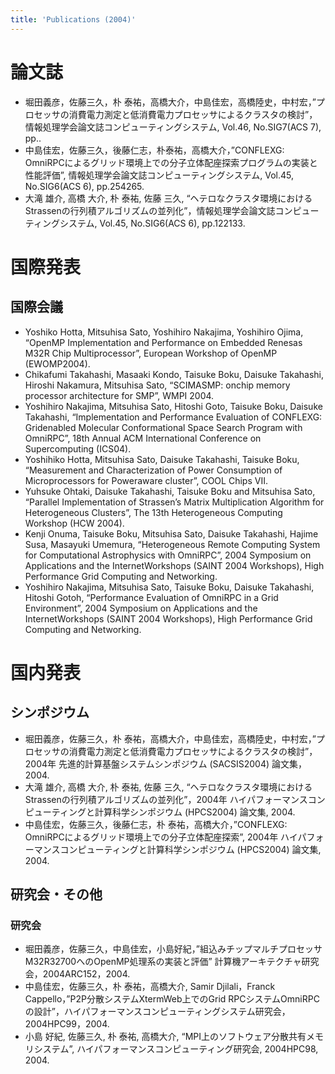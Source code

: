 ```yaml
---
title: 'Publications (2004)'
---
```


# 論文誌

- 堀田義彦，佐藤三久，朴 泰祐，高橋大介，中島佳宏，高橋陸史，中村宏，”プロセッサの消費電力測定と低消費電力プロセッサによるクラスタの検討”，情報処理学会論文誌コンピューティングシステム, Vol.46, No.SIG7(ACS 7), pp..
- 中島佳宏，佐藤三久，後藤仁志，朴泰祐，高橋大介，”CONFLEXG: OmniRPCによるグリッド環境上での分子立体配座探索プログラムの実装と性能評価”, 情報処理学会論文誌コンピューティングシステム, Vol.45, No.SIG6(ACS 6), pp.254265.
- 大滝 雄介, 高橋 大介, 朴 泰祐, 佐藤 三久, “ヘテロなクラスタ環境におけるStrassenの行列積アルゴリズムの並列化”，情報処理学会論文誌コンピューティングシステム, Vol.45, No.SIG6(ACS 6), pp.122133.

# 国際発表
## 国際会議

- Yoshiko Hotta, Mitsuhisa Sato, Yoshihiro Nakajima, Yoshihiro Ojima, “OpenMP Implementation and Performance on Embedded Renesas M32R Chip Multiprocessor”, European Workshop of OpenMP (EWOMP2004).
- Chikafumi Takahashi, Masaaki Kondo, Taisuke Boku, Daisuke Takahashi, Hiroshi Nakamura, Mitsuhisa Sato, “SCIMASMP: onchip memory processor architecture for SMP”, WMPI 2004.
- Yoshihiro Nakajima, Mitsuhisa Sato, Hitoshi Goto, Taisuke Boku, Daisuke Takahashi, “Implementation and Performance Evaluation of CONFLEXG: Gridenabled Molecular Conformational Space Search Program with OmniRPC”, 18th Annual ACM International Conference on Supercomputing (ICS04).
- Yoshihiko Hotta, Mitsuhisa Sato, Daisuke Takahashi, Taisuke Boku, “Measurement and Characterization of Power Consumption of Microprocessors for Poweraware cluster”, COOL Chips VII.
- Yuhsuke Ohtaki, Daisuke Takahashi, Taisuke Boku and Mitsuhisa Sato, “Parallel Implementation of Strassen’s Matrix Multiplication Algorithm for Heterogeneous Clusters”, The 13th Heterogeneous Computing Workshop (HCW 2004).
- Kenji Onuma, Taisuke Boku, Mitsuhisa Sato, Daisuke Takahashi, Hajime Susa, Masayuki Umemura, “Heterogeneous Remote Computing System for Computational Astrophysics with OmniRPC”, 2004 Symposium on Applications and the InternetWorkshops (SAINT 2004 Workshops), High Performance Grid Computing and Networking.
- Yoshihiro Nakajima, Mitsuhisa Sato, Taisuke Boku, Daisuke Takahashi, Hitoshi Gotoh, “Performance Evaluation of OmniRPC in a Grid Environment”, 2004 Symposium on Applications and the InternetWorkshops (SAINT 2004 Workshops), High Performance Grid Computing and Networking.

# 国内発表
## シンポジウム

- 堀田義彦，佐藤三久，朴 泰祐，高橋大介，中島佳宏，高橋陸史，中村宏，”プロセッサの消費電力測定と低消費電力プロセッサによるクラスタの検討”，2004年 先進的計算基盤システムシンポジウム (SACSIS2004) 論文集，2004.
- 大滝 雄介, 高橋 大介, 朴 泰祐, 佐藤 三久, “ヘテロなクラスタ環境におけるStrassenの行列積アルゴリズムの並列化”，2004年 ハイパフォーマンスコンピューティングと計算科学シンポジウム (HPCS2004) 論文集, 2004.
- 中島佳宏，佐藤三久，後藤仁志，朴 泰祐，高橋大介，”CONFLEXG: OmniRPCによるグリッド環境上での分子立体配座探索”, 2004年 ハイパフォーマンスコンピューティングと計算科学シンポジウム (HPCS2004) 論文集, 2004.


## 研究会・その他
### 研究会
- 堀田義彦，佐藤三久，中島佳宏，小島好紀，”組込みチップマルチプロセッサM32R32700へのOpenMP処理系の実装と評価” 計算機アーキテクチャ研究会，2004ARC152，2004.
- 中島佳宏，佐藤三久，朴 泰祐，高橋大介, Samir Djilali，Franck Cappello，”P2P分散システムXtermWeb上でのGrid RPCシステムOmniRPCの設計”，ハイパフォーマンスコンピューティングシステム研究会，2004HPC99，2004.
- 小島 好紀, 佐藤三久, 朴 泰祐, 高橋大介, “MPI上のソフトウェア分散共有メモリシステム”, ハイパフォーマンスコンピューティング研究会, 2004HPC98, 2004.
